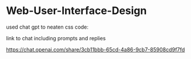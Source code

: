 # Web-User-Interface-Design

used chat gpt to neaten css code:

link to chat including prompts and replies

https://chat.openai.com/share/3cb11bbb-65cd-4a86-9cb7-85908cd9f7fd